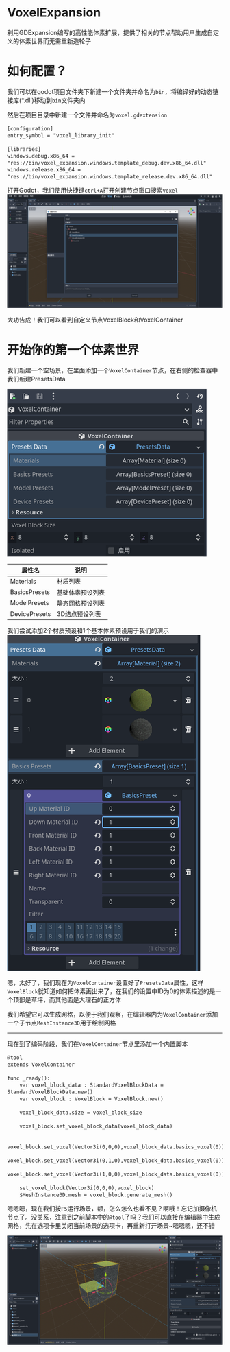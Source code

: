 # VoxelExpansion
利用GDExpansion编写的高性能体素扩展，提供了相关的节点帮助用户生成自定义的体素世界而无需重新造轮子
# 如何配置？
我们可以在godot项目文件夹下新建一个文件夹并命名为`bin`，将编译好的动态链接库(*.dll)移动到`bin`文件夹内

然后在项目目录中新建一个文件并命名为`voxel.gdextension`
```
[configuration]
entry_symbol = "voxel_library_init"

[libraries]
windows.debug.x86_64 = "res://bin/voxel_expansion.windows.template_debug.dev.x86_64.dll"
windows.release.x86_64 = "res://bin/voxel_expansion.windows.template_release.dev.x86_64.dll"
```

打开Godot，我们使用快捷键`ctrl+A`打开创建节点窗口搜索`Voxel`
![](docs/屏幕截图%202022-11-16%20183112.png)

大功告成！我们可以看到自定义节点VoxelBlock和VoxelContainer

# 开始你的第一个体素世界
我们新建一个空场景，在里面添加一个`VoxelContainer`节点，在右侧的检查器中我们新建PresetsData

![](docs/%E5%B1%8F%E5%B9%95%E6%88%AA%E5%9B%BE%202022-11-20%20173115.png)

| 属性名        | 说明             |
| ------------- | ---------------- |
| Materials     | 材质列表         |
| BasicsPresets | 基础体素预设列表 |
| ModelPresets  | 静态网格预设列表 |
| DevicePresets | 3D结点预设列表     |

我们尝试添加2个材质预设和1个基本体素预设用于我们的演示
![](docs/%E5%B1%8F%E5%B9%95%E6%88%AA%E5%9B%BE%202022-11-20%20185226.png)

嗯，太好了，我们现在为`VoxelContainer`设置好了`PresetsData`属性，这样`VoxelBlock`就知道如何把体素画出来了，在我们的设置中ID为0的体素描述的是一个顶部是草坪，而其他面是大理石的正方体

我们希望它可以生成网格，以便于我们观察，在编辑器内为`VoxelContainer`添加一个子节点`MeshInstance3D`用于绘制网格

---
现在到了编码阶段，我们在`VoxelContainer`节点里添加一个内置脚本

```
@tool
extends VoxelContainer

func _ready():
	var voxel_block_data : StandardVoxelBlockData = StandardVoxelBlockData.new()
	var voxel_block : VoxelBlock = VoxelBlock.new()
	
	voxel_block_data.size = voxel_block_size
	
	voxel_block.set_voxel_block_data(voxel_block_data)

	voxel_block.set_voxel(Vector3i(0,0,0),voxel_block_data.basics_voxel(0))
	voxel_block.set_voxel(Vector3i(0,1,0),voxel_block_data.basics_voxel(0))
	voxel_block.set_voxel(Vector3i(1,0,0),voxel_block_data.basics_voxel(0))
	
	set_voxel_block(Vector3i(0,0,0),voxel_block)
	$MeshInstance3D.mesh = voxel_block.generate_mesh()

```

嗯嗯嗯，现在我们按`F5`运行场景，额，怎么怎么也看不见？啊哦！忘记加摄像机节点了。没关系，注意到之前脚本中的`@tool`了吗？我们可以直接在编辑器中生成网格，先在选项卡里关闭当前场景的选项卡，再重新打开场景~嗯嗯嗯，还不错

![](docs/%E5%B1%8F%E5%B9%95%E6%88%AA%E5%9B%BE%202022-11-20%20190510.png)

